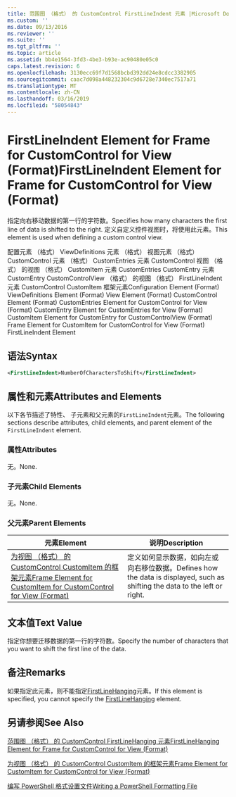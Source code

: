 ```yaml
---
title: 范围图 （格式） 的 CustomControl FirstLineIndent 元素 |Microsoft Docs
ms.custom: ''
ms.date: 09/13/2016
ms.reviewer: ''
ms.suite: ''
ms.tgt_pltfrm: ''
ms.topic: article
ms.assetid: bb4e1564-3fd3-4be3-b93e-ac90480e05c0
caps.latest.revision: 6
ms.openlocfilehash: 3130ecc69f7d1568bcbd392dd24e8cdcc3382905
ms.sourcegitcommit: caac7d098a448232304c9d6728e7340ec7517a71
ms.translationtype: MT
ms.contentlocale: zh-CN
ms.lasthandoff: 03/16/2019
ms.locfileid: "58054843"
---
```

# <a name="firstlineindent-element-for-frame-for-customcontrol-for-view-format"></a><span data-ttu-id="36f3b-102">FirstLineIndent Element for Frame for CustomControl for View (Format)</span><span class="sxs-lookup"><span data-stu-id="36f3b-102">FirstLineIndent Element for Frame for CustomControl for View (Format)</span></span>

<span data-ttu-id="36f3b-103">指定向右移动数据的第一行的字符数。</span><span class="sxs-lookup"><span data-stu-id="36f3b-103">Specifies how many characters the first line of data is shifted to the right.</span></span> <span data-ttu-id="36f3b-104">定义自定义控件视图时，将使用此元素。</span><span class="sxs-lookup"><span data-stu-id="36f3b-104">This element is used when defining a custom control view.</span></span>

<span data-ttu-id="36f3b-105">配置元素 （格式） ViewDefinitions 元素 （格式） 视图元素 （格式） CustomControl 元素 （格式） CustomEntries 元素 CustomControl 视图 （格式） 的视图 （格式） CustomItem 元素 CustomEntries CustomEntry 元素CustomEntry CustomControlView （格式） 的视图 （格式） FirstLineIndent 元素 CustomControl CustomItem 框架元素</span><span class="sxs-lookup"><span data-stu-id="36f3b-105">Configuration Element (Format) ViewDefinitions Element (Format) View Element (Format) CustomControl Element (Format) CustomEntries Element for CustomControl for View (Format) CustomEntry Element for CustomEntries for View (Format) CustomItem Element for CustomEntry for CustomControlView (Format) Frame Element for CustomItem for CustomControl for View (Format) FirstLineIndent Element</span></span>

## <a name="syntax"></a><span data-ttu-id="36f3b-106">语法</span><span class="sxs-lookup"><span data-stu-id="36f3b-106">Syntax</span></span>

```xml
<FirstLineIndent>NumberOfCharactersToShift</FirstLineIndent>
```

## <a name="attributes-and-elements"></a><span data-ttu-id="36f3b-107">属性和元素</span><span class="sxs-lookup"><span data-stu-id="36f3b-107">Attributes and Elements</span></span>

<span data-ttu-id="36f3b-108">以下各节描述了特性、 子元素和父元素的`FirstLineIndent`元素。</span><span class="sxs-lookup"><span data-stu-id="36f3b-108">The following sections describe attributes, child elements, and parent element of the `FirstLineIndent` element.</span></span>

### <a name="attributes"></a><span data-ttu-id="36f3b-109">属性</span><span class="sxs-lookup"><span data-stu-id="36f3b-109">Attributes</span></span>

<span data-ttu-id="36f3b-110">无。</span><span class="sxs-lookup"><span data-stu-id="36f3b-110">None.</span></span>

### <a name="child-elements"></a><span data-ttu-id="36f3b-111">子元素</span><span class="sxs-lookup"><span data-stu-id="36f3b-111">Child Elements</span></span>

<span data-ttu-id="36f3b-112">无。</span><span class="sxs-lookup"><span data-stu-id="36f3b-112">None.</span></span>

### <a name="parent-elements"></a><span data-ttu-id="36f3b-113">父元素</span><span class="sxs-lookup"><span data-stu-id="36f3b-113">Parent Elements</span></span>

|<span data-ttu-id="36f3b-114">元素</span><span class="sxs-lookup"><span data-stu-id="36f3b-114">Element</span></span>|<span data-ttu-id="36f3b-115">说明</span><span class="sxs-lookup"><span data-stu-id="36f3b-115">Description</span></span>|
|-------------|-----------------|
|[<span data-ttu-id="36f3b-116">为视图 （格式） 的 CustomControl CustomItem 的框架元素</span><span class="sxs-lookup"><span data-stu-id="36f3b-116">Frame Element for CustomItem for CustomControl for View (Format)</span></span>](./frame-element-for-customitem-for-customcontrol-for-view-format.md)|<span data-ttu-id="36f3b-117">定义如何显示数据，如向左或向右移位数据。</span><span class="sxs-lookup"><span data-stu-id="36f3b-117">Defines how the data is displayed, such as shifting the data to the left or right.</span></span>|

## <a name="text-value"></a><span data-ttu-id="36f3b-118">文本值</span><span class="sxs-lookup"><span data-stu-id="36f3b-118">Text Value</span></span>

<span data-ttu-id="36f3b-119">指定你想要迁移数据的第一行的字符数。</span><span class="sxs-lookup"><span data-stu-id="36f3b-119">Specify the number of characters that you want to shift the first line of the data.</span></span>

## <a name="remarks"></a><span data-ttu-id="36f3b-120">备注</span><span class="sxs-lookup"><span data-stu-id="36f3b-120">Remarks</span></span>

<span data-ttu-id="36f3b-121">如果指定此元素，则不能指定[FirstLineHanging](./firstlinehanging-element-for-frame-for-customcontrol-for-view-format.md)元素。</span><span class="sxs-lookup"><span data-stu-id="36f3b-121">If this element is specified, you cannot specify the [FirstLineHanging](./firstlinehanging-element-for-frame-for-customcontrol-for-view-format.md) element.</span></span>

## <a name="see-also"></a><span data-ttu-id="36f3b-122">另请参阅</span><span class="sxs-lookup"><span data-stu-id="36f3b-122">See Also</span></span>

[<span data-ttu-id="36f3b-123">范围图 （格式） 的 CustomControl FirstLineHanging 元素</span><span class="sxs-lookup"><span data-stu-id="36f3b-123">FirstLineHanging Element for Frame for CustomControl for View (Format)</span></span>](./firstlinehanging-element-for-frame-for-customcontrol-for-view-format.md)

[<span data-ttu-id="36f3b-124">为视图 （格式） 的 CustomControl CustomItem 的框架元素</span><span class="sxs-lookup"><span data-stu-id="36f3b-124">Frame Element for CustomItem for CustomControl for View (Format)</span></span>](./frame-element-for-customitem-for-customcontrol-for-view-format.md)

[<span data-ttu-id="36f3b-125">编写 PowerShell 格式设置文件</span><span class="sxs-lookup"><span data-stu-id="36f3b-125">Writing a PowerShell Formatting File</span></span>](./writing-a-powershell-formatting-file.md)
